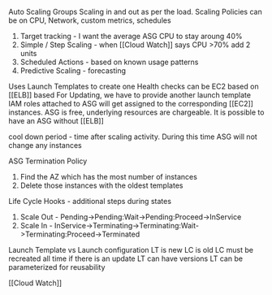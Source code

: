 Auto Scaling Groups
Scaling in and out as per the load.
Scaling Policies can be on CPU, Network, custom metrics, schedules

1. Target tracking - I want the average ASG CPU to stay aroung 40%
2. Simple / Step Scaling - when [[Cloud Watch]] says CPU >70% add 2 units
3. Scheduled Actions - based on known usage patterns
4. Predictive Scaling - forecasting

Uses Launch Templates to create one
Health checks can be EC2 based on [[ELB]] based
For Updating, we have to provide another launch template
IAM roles attached to ASG will get assigned to the corresponding [[EC2]] instances.
ASG is free, underlying resources are chargeable.
It is possible to have an ASG without [[ELB]]

cool down period - time after scaling activity. During this time ASG will not change any instances


ASG Termination Policy
1. Find the AZ which has the most number of instances
2. Delete those instances with the oldest templates

Life Cycle Hooks - additional steps during states

1. Scale Out - Pending->Pending:Wait->Pending:Proceed->InService
2. Scale In - InService->Terminating->Terminating:Wait->Terminating:Proceed->Terminated

Launch Template vs Launch configuration
LT is new LC is old
LC must be recreated all time if there is an update
LT can have versions
LT can be parameterized for reusability



[[Cloud Watch]]



